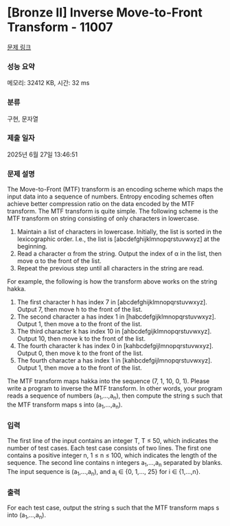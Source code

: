 # [Bronze II] Inverse Move-to-Front Transform - 11007 

[문제 링크](https://www.acmicpc.net/problem/11007) 

### 성능 요약

메모리: 32412 KB, 시간: 32 ms

### 분류

구현, 문자열

### 제출 일자

2025년 6월 27일 13:46:51

### 문제 설명

<p>The Move-to-Front (MTF) transform is an encoding scheme which maps the input data into a sequence of numbers. Entropy encoding schemes often achieve better compression ratio on the data encoded by the MTF transform. The MTF transform is quite simple. The following scheme is the MTF transform on string consisting of only characters in lowercase.</p>

<ol>
	<li>Maintain a list of characters in lowercase. Initially, the list is sorted in the lexicographic order. I.e., the list is [abcdefghijklmnopqrstuvwxyz] at the beginning.</li>
	<li>Read a character α from the string. Output the index of α in the list, then move α to the front of the list.</li>
	<li>Repeat the previous step until all characters in the string are read.</li>
</ol>

<p>For example, the following is how the transform above works on the string hakka.</p>

<ol>
	<li>The first character h has index 7 in [abcdefghijklmnopqrstuvwxyz]. Output 7, then move h to the front of the list.</li>
	<li>The second character a has index 1 in [habcdefgijklmnopqrstuvwxyz]. Output 1, then move a to the front of the list.</li>
	<li>The third character k has index 10 in [ahbcdefgijklmnopqrstuvwxyz]. Output 10, then move k to the front of the list.</li>
	<li>The fourth character k has index 0 in [kahbcdefgijlmnopqrstuvwxyz]. Output 0, then move k to the front of the list.</li>
	<li>The fourth character a has index 1 in [kahbcdefgijlmnopqrstuvwxyz]. Output 1, then move a to the front of the list.</li>
</ol>

<p>The MTF transform maps hakka into the sequence (7, 1, 10, 0, 1). Please write a program to inverse the MTF transform. In other words, your program reads a sequence of numbers (a<sub>1</sub>,...,a<sub>n</sub>), then compute the string s such that the MTF transform maps s into (a<sub>1</sub>,...,a<sub>n</sub>).</p>

### 입력 

 <p>The first line of the input contains an integer T, T ≤ 50, which indicates the number of test cases. Each test case consists of two lines. The first one contains a positive integer n, 1 ≤ n ≤ 100, which indicates the length of the sequence. The second line contains n integers a<sub>1</sub>,...,a<sub>n</sub> separated by blanks. The input sequence is (a<sub>1</sub>,...,a<sub>n</sub>), and a<sub>i</sub> ∈ {0, 1,..., 25} for i ∈ {1,...,n}.</p>

### 출력 

 <p>For each test case, output the string s such that the MTF transform maps s into (a<sub>1</sub>,...,a<sub>n</sub>).</p>

